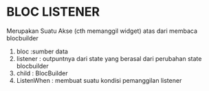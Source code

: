 # BLOC LISTENER

Merupakan Suatu Akse (cth memanggil widget) atas dari membaca blocbuilder

1. bloc :sumber data
2. listener : outpuntnya dari state yang berasal dari perubahan state blocbuilder
3. child : BlocBuilder
4. ListenWhen : membuat suatu kondisi pemanggilan listener
